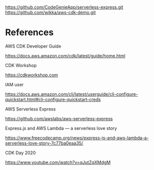 https://github.com/CodeGenieApp/serverless-express.git
  https://github.com/wikka/aws-cdk-demo.git

# References

  

AWS CDK Developer Guide

https://docs.aws.amazon.com/cdk/latest/guide/home.html

  

CDK Workshop

https://cdkworkshop.com

  

IAM user

https://docs.aws.amazon.com/cli/latest/userguide/cli-configure-quickstart.html#cli-configure-quickstart-creds

  

AWS Serverless Express

https://github.com/awslabs/aws-serverless-express

  

Express.js and AWS Lambda — a serverless love story

https://www.freecodecamp.org/news/express-js-and-aws-lambda-a-serverless-love-story-7c77ba0eaa35/

  

CDK Day 2020

https://www.youtube.com/watch?v=qJutZqXMdgM